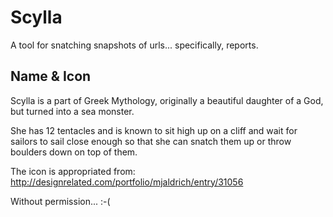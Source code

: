 Scylla
======

A tool for snatching snapshots of urls... specifically, reports.







Name & Icon
-----------
Scylla is a part of Greek Mythology, originally a beautiful daughter of a God, but turned into a sea monster.

She has 12 tentacles and is known to sit high up on a cliff and wait for sailors to sail close enough so that she
can snatch them up or throw boulders down on top of them.

The icon is appropriated from:
http://designrelated.com/portfolio/mjaldrich/entry/31056

Without permission... :-(